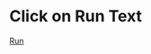 # Click on Run Text

<a href="https://rawcdn.githack.com/arjitsingh8271/webD/6b90d08e53069622101d53e7074213685bae93ae/news_letter/index.html">Run</a>

